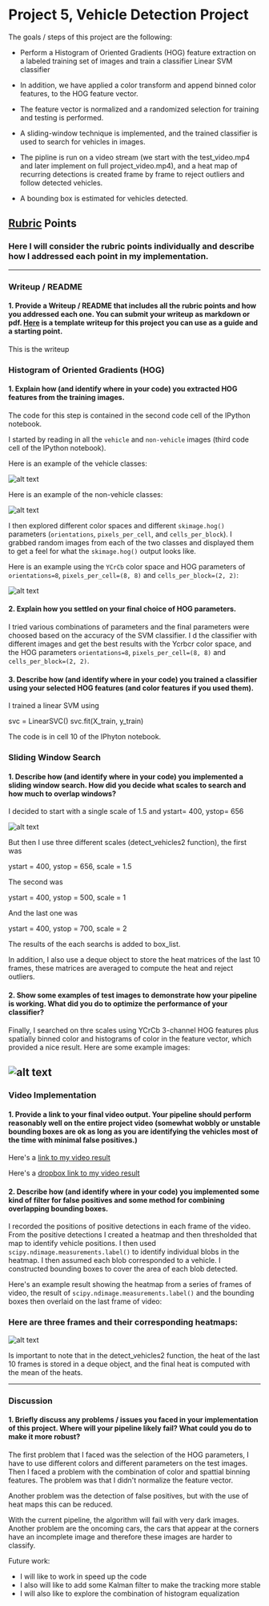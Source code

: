 

# Project 5, Vehicle Detection Project

The goals / steps of this project are the following:

* Perform a Histogram of Oriented Gradients (HOG) feature extraction on a labeled training set of images and train a classifier Linear SVM classifier

* In addition, we have applied a color transform and append binned color features, to the HOG feature vector. 

* The feature vector is normalized  and a randomized selection for training and testing is performed.

* A sliding-window technique is implemented, and the trained classifier is used to search for vehicles in images.

* The pipline is run on a video stream (we start with the test_video.mp4 and later implement on full project_video.mp4), and a heat map of recurring detections is created frame by frame to reject outliers and follow detected vehicles.

* A bounding box is estimated for vehicles detected.

[//]: # (Image References)
[image1]: ./examples/car.png
[image2]: ./examples/not_car.png
[image3]: ./examples/hog.png
[image4]: ./examples/sliding_windows.png
[image5]: ./examples/sliding_window.png
[image6]: ./examples/heat.png
[image7]: ./examples/labels_map.png
[image8]: ./examples/output_bboxes.png
[video1]: ./project_video.mp4

## [Rubric](https://review.udacity.com/#!/rubrics/513/view) Points
### Here I will consider the rubric points individually and describe how I addressed each point in my implementation.  

---
### Writeup / README

#### 1. Provide a Writeup / README that includes all the rubric points and how you addressed each one.  You can submit your writeup as markdown or pdf.  [Here](https://github.com/udacity/CarND-Vehicle-Detection/blob/master/writeup_template.md) is a template writeup for this project you can use as a guide and a starting point.  

This is the writeup

### Histogram of Oriented Gradients (HOG)

#### 1. Explain how (and identify where in your code) you extracted HOG features from the training images.

The code for this step is contained in the second code cell of the IPython notebook.

I started by reading in all the `vehicle` and `non-vehicle` images (third code cell of the IPython notebook).  

Here is an example of the vehicle classes:

![alt text][image1]

Here is an example of the non-vehicle classes:

![alt text][image2]


I then explored different color spaces and different `skimage.hog()` parameters (`orientations`, `pixels_per_cell`, and `cells_per_block`).  I grabbed random images from each of the two classes and displayed them to get a feel for what the `skimage.hog()` output looks like.

Here is an example using the `YCrCb` color space and HOG parameters of `orientations=8`, `pixels_per_cell=(8, 8)` and `cells_per_block=(2, 2)`:

![alt text][image3]

#### 2. Explain how you settled on your final choice of HOG parameters.

I tried various combinations of parameters and the final parameters were choosed based on the accuracy of the SVM classifier. I d the classifier with different images and get the best results with the Ycrbcr color space, and the HOG parameters `orientations=8`, `pixels_per_cell=(8, 8)` and `cells_per_block=(2, 2)`.

#### 3. Describe how (and identify where in your code) you trained a classifier using your selected HOG features (and color features if you used them).

I trained a linear SVM using 

svc = LinearSVC()
svc.fit(X_train, y_train)


The code is in cell 10 of the IPhyton notebook.

### Sliding Window Search

#### 1. Describe how (and identify where in your code) you implemented a sliding window search.  How did you decide what scales to search and how much to overlap windows?

I decided to start with a single scale of 1.5 and ystart= 400, ystop= 656


![alt text][image4]


But then I use three different scales (detect_vehicles2 function), the first was

ystart = 400,
ystop = 656,
scale = 1.5

The second was 

ystart = 400,
ystop = 500,
scale = 1

And the last one was

ystart = 400,
ystop = 700,
scale = 2


The results of the each searchs is added to box_list.


In addition, I also use a deque object to store the heat matrices of the last 10 frames, these matrices are averaged to compute the heat and reject outliers. 

#### 2. Show some examples of test images to demonstrate how your pipeline is working.  What did you do to optimize the performance of your classifier?

Finally, I searched on thre scales using YCrCb 3-channel HOG features plus spatially binned color and histograms of color in the feature vector, which provided a nice result.  Here are some example images:

![alt text][image5]
---

### Video Implementation

#### 1. Provide a link to your final video output.  Your pipeline should perform reasonably well on the entire project video (somewhat wobbly or unstable bounding boxes are ok as long as you are identifying the vehicles most of the time with minimal false positives.)

Here's a [link to my video result](./project_video_output2.mp4)

Here's a [dropbox link to my video result](https://www.dropbox.com/s/whj9gl1zf7kglhp/project_video_output2.mp4?dl=0)


#### 2. Describe how (and identify where in your code) you implemented some kind of filter for false positives and some method for combining overlapping bounding boxes.

I recorded the positions of positive detections in each frame of the video.  From the positive detections I created a heatmap and then thresholded that map to identify vehicle positions.  I then used `scipy.ndimage.measurements.label()` to identify individual blobs in the heatmap.  I then assumed each blob corresponded to a vehicle.  I constructed bounding boxes to cover the area of each blob detected.  

Here's an example result showing the heatmap from a series of frames of video, the result of `scipy.ndimage.measurements.label()` and the bounding boxes then overlaid on the last frame of video:

### Here are three frames and their corresponding heatmaps:

![alt text][image6]

Is important to note that in the detect_vehicles2 function, the heat of the last 10 frames is stored in a deque object, and the final heat is computed with the mean of the heats.

---

### Discussion

#### 1. Briefly discuss any problems / issues you faced in your implementation of this project.  Where will your pipeline likely fail?  What could you do to make it more robust?


The first problem that I faced was the selection of the HOG parameters, I have to use different colors and different parameters on the test images.  Then I faced a problem with the combination of color and spattial binning features. The problem was that I didn't normalize the feature vector.

Another problem was the detection of false positives, but with the use of heat maps this can be reduced. 

With the current pipeline, the algorithm will fail with very dark images. Another problem are the oncoming cars, the cars that appear at the corners have an incomplete image and therefore these images are harder to classify.

Future work:

* I will like to work in speed up the code
* I also will like to add some Kalman filter to make the tracking more stable
* I will also like to explore the combination of histogram equalization

